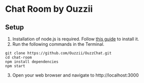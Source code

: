 # Chat Room by Ouzzii



## Setup
1. Installation of node.js is required. Follow [this guide](https://github.com/itp-dwd/2020-spring/blob/master/guides/installing-nodejs.md) to install it.
2. Run the following commands in the Terminal.
```
git clone https://github.com/Ouzzii/OuzzChat.git
cd chat-room
npm install dependencies
npm start
```
3. Open your web browser and navigate to http://localhost:3000
